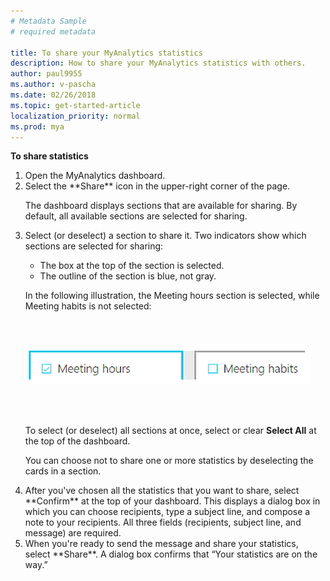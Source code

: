 ```yaml
---
# Metadata Sample
# required metadata

title: To share your MyAnalytics statistics
description: How to share your MyAnalytics statistics with others. 
author: paul9955
ms.author: v-pascha
ms.date: 02/26/2018
ms.topic: get-started-article
localization_priority: normal 
ms.prod: mya
---
```


**To share statistics**

<ol start="1">
<li>Open the MyAnalytics dashboard.</li>
<li>Select the **Share** icon in the upper-right corner of the page.</li> 

<!-- REMOVED PER NOELLE 24 AUG 2018
<p></p>

<img src="../../Images/mya/use/Share-dashboard.png" alt="Share link">

<p></p>

-->
    
The dashboard displays sections that are available for sharing. By default, all available sections are selected for sharing. 

<p></p>

<li>Select (or deselect) a section to share it. Two indicators show which sections are selected for sharing:</li> 

<ul>
<li>The box at the top of the section is selected.</li>
<li>The outline of the section is blue, not gray.</li>
</ul> 

In the following illustration, the Meeting hours section is selected, while Meeting habits is not selected: 


<br/>
<br/>

![Items selected for sharing](../../Images/mya/use/Selected-for-sharing.png)

<br/>
<br/>

To select (or deselect) all sections at once, select or clear **Select All** at the top of the dashboard. 

You can choose not to share one or more statistics by deselecting the cards in a section. 

<p></p>

<li>After you've chosen all the statistics that you want to share, select **Confirm** at the top of your dashboard. This displays a dialog box in which you can choose recipients, type a subject line, and compose a note to your recipients. All three fields (recipients, subject line, and message) are required.</li>
<li>When you're ready to send the message and share your statistics, select **Share**. A dialog box confirms that “Your statistics are on the way.”</li>
</ol>  
